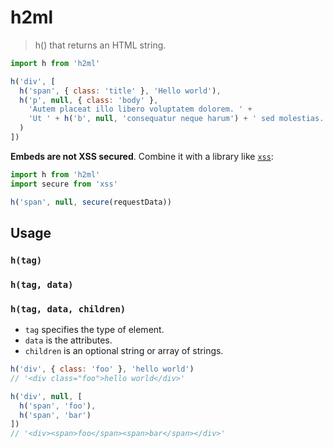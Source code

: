 
# h2ml

> h() that returns an HTML string.

```js
import h from 'h2ml'

h('div', [
  h('span', { class: 'title' }, 'Hello world'),
  h('p', null, { class: 'body' },
    'Autem placeat illo libero voluptatem dolorem. ' +
    'Ut ' + h('b', null, 'consequatur neque harum') + ' sed molestias.'
  )
])
```

**Embeds are not XSS secured**.  Combine it with a library like [`xss`](https://npmjs.com/xss):

```js
import h from 'h2ml'
import secure from 'xss'

h('span', null, secure(requestData))
```

## Usage

### `h(tag)`
### `h(tag, data)`
### `h(tag, data, children)`

- `tag` specifies the type of element.
- `data` is the attributes.
- `children` is an optional string or array of strings.

```js
h('div', { class: 'foo' }, 'hello world')
// '<div class="foo">hello world</div>'

h('div', null, [
  h('span', 'foo'),
  h('span', 'bar')
])
// '<div><span>foo</span><span>bar</span></div>'
```
